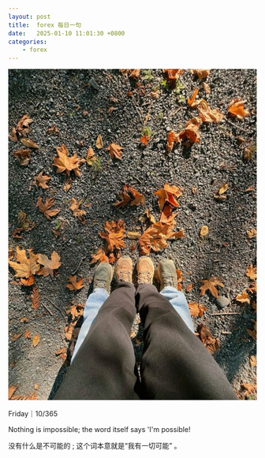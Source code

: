 ```yaml
---
layout: post
title:  forex 每日一句 
date:   2025-01-10 11:01:30 +0800
categories: 
    - forex
---
```


![](/assets/marketing/2025-01-10.jpg)

Friday｜10/365

Nothing is impossible; the word itself says 'I'm possible!

没有什么是不可能的 ; 这个词本意就是“我有一切可能” 。